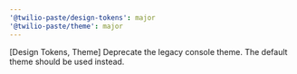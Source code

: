 ```yaml
---
'@twilio-paste/design-tokens': major
'@twilio-paste/theme': major
---
```


[Design Tokens, Theme] Deprecate the legacy console theme. The default theme should be used instead.
